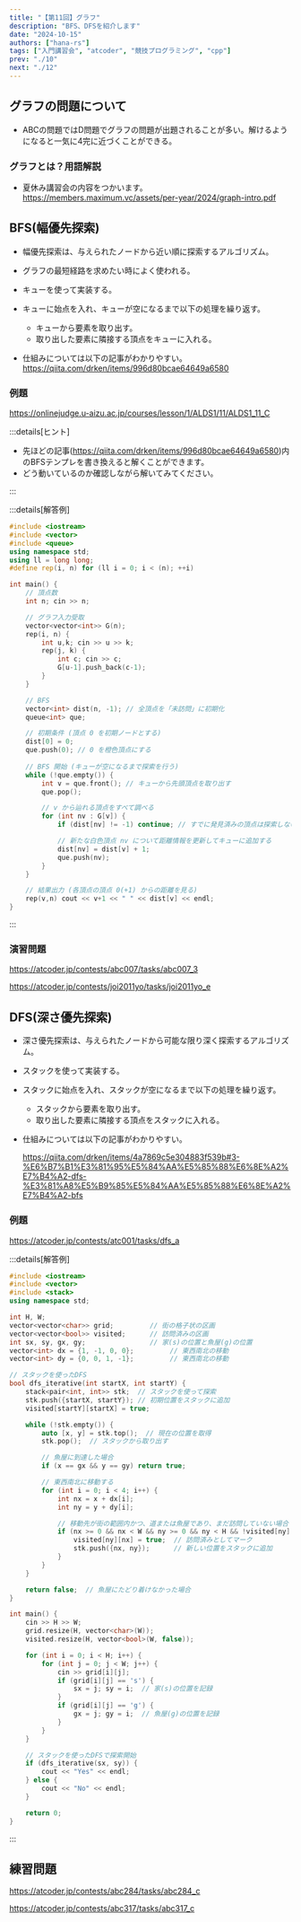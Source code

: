 ```yaml
---
title: "【第11回】グラフ"
description: "BFS、DFSを紹介します"
date: "2024-10-15"
authors: ["hana-rs"]
tags: ["入門講習会", "atcoder", "競技プログラミング", "cpp"]
prev: "./10"
next: "./12"
---
```


## グラフの問題について

- ABCの問題ではD問題でグラフの問題が出題されることが多い。解けるようになると一気に4完に近づくことができる。

### グラフとは？用語解説

- 夏休み講習会の内容をつかいます。
<https://members.maximum.vc/assets/per-year/2024/graph-intro.pdf>

## BFS(幅優先探索)

- 幅優先探索は、与えられたノードから近い順に探索するアルゴリズム。
- グラフの最短経路を求めたい時によく使われる。
- キューを使って実装する。
- キューに始点を入れ、キューが空になるまで以下の処理を繰り返す。
  - キューから要素を取り出す。
  - 取り出した要素に隣接する頂点をキューに入れる。

- 仕組みについては以下の記事がわかりやすい。
<https://qiita.com/drken/items/996d80bcae64649a6580>

### 例題

<https://onlinejudge.u-aizu.ac.jp/courses/lesson/1/ALDS1/11/ALDS1_11_C>

:::details[ヒント]

- 先ほどの記事(<https://qiita.com/drken/items/996d80bcae64649a6580>)内のBFSテンプレを書き換えると解くことができます。
- どう動いているのか確認しながら解いてみてください。

:::

:::details[解答例]

```cpp
#include <iostream>
#include <vector>
#include <queue>
using namespace std;
using ll = long long;
#define rep(i, n) for (ll i = 0; i < (n); ++i)

int main() {
    // 頂点数
    int n; cin >> n;

    // グラフ入力受取
    vector<vector<int>> G(n);
    rep(i, n) {
        int u,k; cin >> u >> k;
        rep(j, k) {
            int c; cin >> c;
            G[u-1].push_back(c-1);
        }
    }

    // BFS 
    vector<int> dist(n, -1); // 全頂点を「未訪問」に初期化
    queue<int> que;

    // 初期条件 (頂点 0 を初期ノードとする)
    dist[0] = 0;
    que.push(0); // 0 を橙色頂点にする
    
    // BFS 開始 (キューが空になるまで探索を行う)
    while (!que.empty()) {
        int v = que.front(); // キューから先頭頂点を取り出す
        que.pop();

        // v から辿れる頂点をすべて調べる
        for (int nv : G[v]) {
            if (dist[nv] != -1) continue; // すでに発見済みの頂点は探索しない

            // 新たな白色頂点 nv について距離情報を更新してキューに追加する
            dist[nv] = dist[v] + 1;
            que.push(nv);
        }
    }

    // 結果出力 (各頂点の頂点 0(+1) からの距離を見る)
    rep(v,n) cout << v+1 << " " << dist[v] << endl;
}
```

:::

### 演習問題

<https://atcoder.jp/contests/abc007/tasks/abc007_3>

<https://atcoder.jp/contests/joi2011yo/tasks/joi2011yo_e>

## DFS(深さ優先探索)

- 深さ優先探索は、与えられたノードから可能な限り深く探索するアルゴリズム。
- スタックを使って実装する。
- スタックに始点を入れ、スタックが空になるまで以下の処理を繰り返す。
  - スタックから要素を取り出す。
  - 取り出した要素に隣接する頂点をスタックに入れる。

- 仕組みについては以下の記事がわかりやすい。

  <https://qiita.com/drken/items/4a7869c5e304883f539b#3-%E6%B7%B1%E3%81%95%E5%84%AA%E5%85%88%E6%8E%A2%E7%B4%A2-dfs-%E3%81%A8%E5%B9%85%E5%84%AA%E5%85%88%E6%8E%A2%E7%B4%A2-bfs>

### 例題

<https://atcoder.jp/contests/atc001/tasks/dfs_a>

:::details[解答例]

```cpp
#include <iostream>
#include <vector>
#include <stack>
using namespace std;

int H, W;
vector<vector<char>> grid;         // 街の格子状の区画
vector<vector<bool>> visited;      // 訪問済みの区画
int sx, sy, gx, gy;                // 家(s)の位置と魚屋(g)の位置
vector<int> dx = {1, -1, 0, 0};         // 東西南北の移動
vector<int> dy = {0, 0, 1, -1};         // 東西南北の移動

// スタックを使ったDFS
bool dfs_iterative(int startX, int startY) {
    stack<pair<int, int>> stk;  // スタックを使って探索
    stk.push({startX, startY}); // 初期位置をスタックに追加
    visited[startY][startX] = true;

    while (!stk.empty()) {
        auto [x, y] = stk.top();  // 現在の位置を取得
        stk.pop();  // スタックから取り出す

        // 魚屋に到達した場合
        if (x == gx && y == gy) return true;

        // 東西南北に移動する
        for (int i = 0; i < 4; i++) {
            int nx = x + dx[i];
            int ny = y + dy[i];

            // 移動先が街の範囲内かつ、道または魚屋であり、まだ訪問していない場合
            if (nx >= 0 && nx < W && ny >= 0 && ny < H && !visited[ny][nx] && grid[ny][nx] != '#') {
                visited[ny][nx] = true;  // 訪問済みとしてマーク
                stk.push({nx, ny});      // 新しい位置をスタックに追加
            }
        }
    }

    return false;  // 魚屋にたどり着けなかった場合
}

int main() {
    cin >> H >> W;
    grid.resize(H, vector<char>(W));
    visited.resize(H, vector<bool>(W, false));

    for (int i = 0; i < H; i++) {
        for (int j = 0; j < W; j++) {
            cin >> grid[i][j];
            if (grid[i][j] == 's') {
                sx = j; sy = i;  // 家(s)の位置を記録
            }
            if (grid[i][j] == 'g') {
                gx = j; gy = i;  // 魚屋(g)の位置を記録
            }
        }
    }

    // スタックを使ったDFSで探索開始
    if (dfs_iterative(sx, sy)) {
        cout << "Yes" << endl;
    } else {
        cout << "No" << endl;
    }

    return 0;
}

```

:::

## 練習問題

<https://atcoder.jp/contests/abc284/tasks/abc284_c>

<https://atcoder.jp/contests/abc317/tasks/abc317_c>

